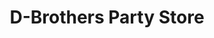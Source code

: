 ---
title: "D-Brothers Party Store"
url: /clinton-township/d-brothers-party-store-carlier-street/
shop: Lebensmittel
---